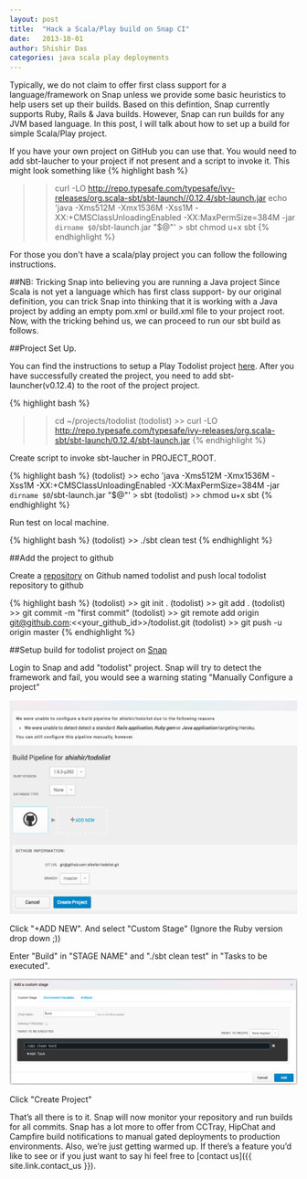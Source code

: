 ```yaml
---
layout: post
title:  "Hack a Scala/Play build on Snap CI"
date:   2013-10-01
author: Shishir Das
categories: java scala play deployments
---
```


Typically, we do not claim to offer first class support for a language/framework on Snap unless we provide some basic heuristics to help users set up their builds. Based on this defintion, Snap currently supports Ruby, Rails & Java builds. However, Snap can run builds for any JVM based language. In this post, I will talk about how to set up a build for simple Scala/Play project.

If you have your own project on GitHub you can use that. You would need to add sbt-laucher to your project if not present and a script to invoke it. This might look something like
{% highlight bash %}
>> curl -LO http://repo.typesafe.com/typesafe/ivy-releases/org.scala-sbt/sbt-launch//0.12.4/sbt-launch.jar
>> echo 'java -Xms512M -Xmx1536M -Xss1M -XX:+CMSClassUnloadingEnabled -XX:MaxPermSize=384M -jar `dirname $0`/sbt-launch.jar "$@"' > sbt
>> chmod u+x sbt
{% endhighlight %}

For those you don't have a scala/play project you can follow the following instructions.

##NB: Tricking Snap into believing you are running a Java project
Since Scala is not yet a language which has first class support- by our original definition, you can trick Snap into thinking that it is working with a Java project by adding an empty pom.xml or build.xml file to your project root. Now, with the tricking behind us, we can proceed to run our sbt build as follows.


##Project Set Up.

You can find the instructions to setup a Play Todolist project [here](http://www.playframework.com/documentation/2.1.x/ScalaTodoList). After you have successfully created the project, you need to add sbt-launcher(v0.12.4) to the root of the project project.

{% highlight bash %}
>> cd ~/projects/todolist
(todolist) >> curl -LO http://repo.typesafe.com/typesafe/ivy-releases/org.scala-sbt/sbt-launch/0.12.4/sbt-launch.jar
{% endhighlight %}

Create script to invoke sbt-laucher in PROJECT_ROOT.

{% highlight bash %}
(todolist) >> echo 'java -Xms512M -Xmx1536M -Xss1M -XX:+CMSClassUnloadingEnabled -XX:MaxPermSize=384M -jar `dirname $0`/sbt-launch.jar "$@"' > sbt
(todolist) >> chmod u+x sbt
{% endhighlight %}

Run test on local machine.

{% highlight bash %}
(todolist) >> ./sbt clean test
{% endhighlight %}

##Add the project to github

Create a [repository](https://help.github.com/articles/create-a-repo) on Github named todolist and push local todolist repository to github

{% highlight bash %}
(todolist) >> git init .
(todolist) >> git add .
(todolist) >> git commit -m "first commit"
(todolist) >> git remote add origin git@github.com:<<your_github_id>>/todolist.git
(todolist) >> git push -u origin master
{% endhighlight %}

##Setup build for todolist project on [Snap](https://snap-ci.com/)

Login to Snap and add "todolist" project. Snap will try to detect the framework and fail, you would see a warning stating "Manually Configure a project"

<img src="/assets/images/screenshots/scala/build-plan-detection.png" class="screenshot"/>

Click "+ADD NEW". And select "Custom Stage" (Ignore the Ruby version drop down ;))

Enter "Build" in "STAGE NAME" and "./sbt clean test" in "Tasks to be executed".

<img src="/assets/images/screenshots/scala/manual-stage.png" class="screenshot"/>


Click "Create Project"

That’s all there is to it. Snap will now monitor your repository and run builds for all commits. Snap has a lot more to offer from CCTray, HipChat and Campfire build notifications to manual gated deployments to production environments. Also, we’re just getting warmed up. If there’s a feature you’d like to see or if you just want to say hi feel free to [contact us]({{ site.link.contact_us }}).

